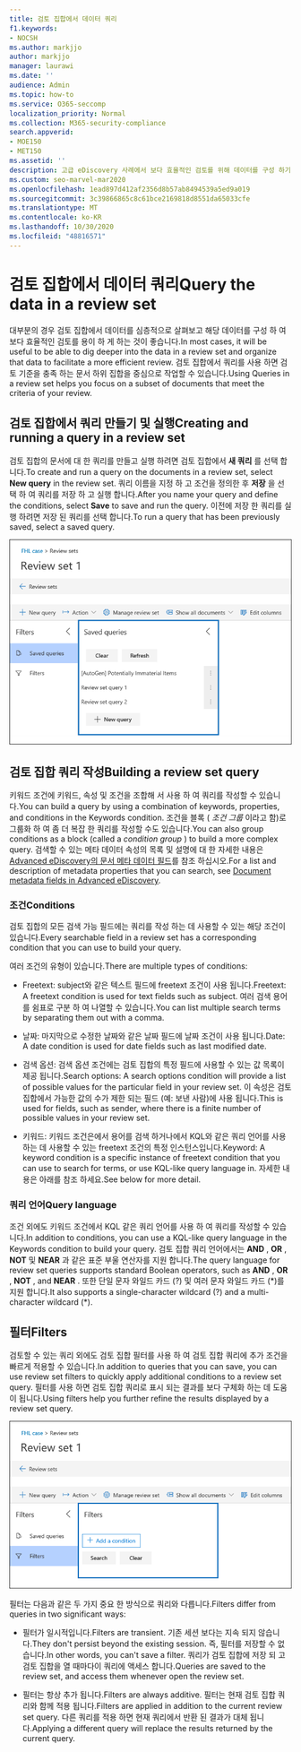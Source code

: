 ```yaml
---
title: 검토 집합에서 데이터 쿼리
f1.keywords:
- NOCSH
ms.author: markjjo
author: markjjo
manager: laurawi
ms.date: ''
audience: Admin
ms.topic: how-to
ms.service: O365-seccomp
localization_priority: Normal
ms.collection: M365-security-compliance
search.appverid:
- MOE150
- MET150
ms.assetid: ''
description: 고급 eDiscovery 사례에서 보다 효율적인 검토를 위해 데이터를 구성 하기 위해 검토 집합에서 쿼리를 만들고 실행 하는 방법에 대해 알아봅니다.
ms.custom: seo-marvel-mar2020
ms.openlocfilehash: 1ead897d412af2356d8b57ab8494539a5ed9a019
ms.sourcegitcommit: 3c39866865c8c61bce2169818d8551da65033cfe
ms.translationtype: MT
ms.contentlocale: ko-KR
ms.lasthandoff: 10/30/2020
ms.locfileid: "48816571"
---
```

# <a name="query-the-data-in-a-review-set"></a><span data-ttu-id="3c7e1-103">검토 집합에서 데이터 쿼리</span><span class="sxs-lookup"><span data-stu-id="3c7e1-103">Query the data in a review set</span></span>

<span data-ttu-id="3c7e1-104">대부분의 경우 검토 집합에서 데이터를 심층적으로 살펴보고 해당 데이터를 구성 하 여 보다 효율적인 검토를 용이 하 게 하는 것이 좋습니다.</span><span class="sxs-lookup"><span data-stu-id="3c7e1-104">In most cases, it will be useful to be able to dig deeper into the data in a review set and organize that data to facilitate a more efficient review.</span></span> <span data-ttu-id="3c7e1-105">검토 집합에서 쿼리를 사용 하면 검토 기준을 충족 하는 문서 하위 집합을 중심으로 작업할 수 있습니다.</span><span class="sxs-lookup"><span data-stu-id="3c7e1-105">Using Queries in a review set helps you focus on a subset of documents that meet the criteria of your review.</span></span>

## <a name="creating-and-running-a-query-in-a-review-set"></a><span data-ttu-id="3c7e1-106">검토 집합에서 쿼리 만들기 및 실행</span><span class="sxs-lookup"><span data-stu-id="3c7e1-106">Creating and running a query in a review set</span></span>

<span data-ttu-id="3c7e1-107">검토 집합의 문서에 대 한 쿼리를 만들고 실행 하려면 검토 집합에서 **새 쿼리** 를 선택 합니다.</span><span class="sxs-lookup"><span data-stu-id="3c7e1-107">To create and run a query on the documents in a review set, select **New query** in the review set.</span></span> <span data-ttu-id="3c7e1-108">쿼리 이름을 지정 하 고 조건을 정의한 후 **저장** 을 선택 하 여 쿼리를 저장 하 고 실행 합니다.</span><span class="sxs-lookup"><span data-stu-id="3c7e1-108">After you name your query and define the conditions, select **Save** to save and run the query.</span></span> <span data-ttu-id="3c7e1-109">이전에 저장 한 쿼리를 실행 하려면 저장 된 쿼리를 선택 합니다.</span><span class="sxs-lookup"><span data-stu-id="3c7e1-109">To run a query that has been previously saved, select a saved query.</span></span>

![집합 쿼리 검토](../media/AeDReviewSetQueries.png)

## <a name="building-a-review-set-query"></a><span data-ttu-id="3c7e1-111">검토 집합 쿼리 작성</span><span class="sxs-lookup"><span data-stu-id="3c7e1-111">Building a review set query</span></span>

<span data-ttu-id="3c7e1-112">키워드 조건에 키워드, 속성 및 조건을 조합해 서 사용 하 여 쿼리를 작성할 수 있습니다.</span><span class="sxs-lookup"><span data-stu-id="3c7e1-112">You can build a query by using a combination of keywords, properties, and conditions in the Keywords condition.</span></span> <span data-ttu-id="3c7e1-113">조건을 블록 ( *조건 그룹* 이라고 함)로 그룹화 하 여 좀 더 복잡 한 쿼리를 작성할 수도 있습니다.</span><span class="sxs-lookup"><span data-stu-id="3c7e1-113">You can also group conditions as a block (called a *condition group* ) to build a more complex query.</span></span> <span data-ttu-id="3c7e1-114">검색할 수 있는 메타 데이터 속성의 목록 및 설명에 대 한 자세한 내용은 [Advanced eDiscovery의 문서 메타 데이터 필드](document-metadata-fields-in-Advanced-eDiscovery.md)를 참조 하십시오.</span><span class="sxs-lookup"><span data-stu-id="3c7e1-114">For a list and description of metadata properties that you can search, see [Document metadata fields in Advanced eDiscovery](document-metadata-fields-in-Advanced-eDiscovery.md).</span></span>

### <a name="conditions"></a><span data-ttu-id="3c7e1-115">조건</span><span class="sxs-lookup"><span data-stu-id="3c7e1-115">Conditions</span></span>

<span data-ttu-id="3c7e1-116">검토 집합의 모든 검색 가능 필드에는 쿼리를 작성 하는 데 사용할 수 있는 해당 조건이 있습니다.</span><span class="sxs-lookup"><span data-stu-id="3c7e1-116">Every searchable field in a review set has a corresponding condition that you can use to build your query.</span></span>

<span data-ttu-id="3c7e1-117">여러 조건의 유형이 있습니다.</span><span class="sxs-lookup"><span data-stu-id="3c7e1-117">There are multiple types of conditions:</span></span>

- <span data-ttu-id="3c7e1-118">Freetext: subject와 같은 텍스트 필드에 freetext 조건이 사용 됩니다.</span><span class="sxs-lookup"><span data-stu-id="3c7e1-118">Freetext: A freetext condition is used for text fields such as subject.</span></span> <span data-ttu-id="3c7e1-119">여러 검색 용어를 쉼표로 구분 하 여 나열할 수 있습니다.</span><span class="sxs-lookup"><span data-stu-id="3c7e1-119">You can list multiple search terms by separating them out with a comma.</span></span>

- <span data-ttu-id="3c7e1-120">날짜: 마지막으로 수정한 날짜와 같은 날짜 필드에 날짜 조건이 사용 됩니다.</span><span class="sxs-lookup"><span data-stu-id="3c7e1-120">Date: A date condition is used for date fields such as last modified date.</span></span>

- <span data-ttu-id="3c7e1-121">검색 옵션: 검색 옵션 조건에는 검토 집합의 특정 필드에 사용할 수 있는 값 목록이 제공 됩니다.</span><span class="sxs-lookup"><span data-stu-id="3c7e1-121">Search options: A search options condition will provide a list of possible values for the particular field in your review set.</span></span> <span data-ttu-id="3c7e1-122">이 속성은 검토 집합에서 가능한 값의 수가 제한 되는 필드 (예: 보낸 사람)에 사용 됩니다.</span><span class="sxs-lookup"><span data-stu-id="3c7e1-122">This is used for fields, such as sender, where there is a finite number of possible values in your review set.</span></span>

- <span data-ttu-id="3c7e1-123">키워드: 키워드 조건은에서 용어를 검색 하거나에서 KQL와 같은 쿼리 언어를 사용 하는 데 사용할 수 있는 freetext 조건의 특정 인스턴스입니다.</span><span class="sxs-lookup"><span data-stu-id="3c7e1-123">Keyword: A keyword condition is a specific instance of freetext condition that you can use to search for terms, or use KQL-like query language in.</span></span> <span data-ttu-id="3c7e1-124">자세한 내용은 아래를 참조 하세요.</span><span class="sxs-lookup"><span data-stu-id="3c7e1-124">See below for more detail.</span></span>

### <a name="query-language"></a><span data-ttu-id="3c7e1-125">쿼리 언어</span><span class="sxs-lookup"><span data-stu-id="3c7e1-125">Query language</span></span>

<span data-ttu-id="3c7e1-126">조건 외에도 키워드 조건에서 KQL 같은 쿼리 언어를 사용 하 여 쿼리를 작성할 수 있습니다.</span><span class="sxs-lookup"><span data-stu-id="3c7e1-126">In addition to conditions, you can use a KQL-like query language in the Keywords condition to build your query.</span></span> <span data-ttu-id="3c7e1-127">검토 집합 쿼리 언어에서는 **AND** , **OR** , **NOT** 및 **NEAR** 과 같은 표준 부울 연산자를 지원 합니다.</span><span class="sxs-lookup"><span data-stu-id="3c7e1-127">The query language for review set queries supports standard Boolean operators, such as **AND** , **OR** , **NOT** , and **NEAR** .</span></span> <span data-ttu-id="3c7e1-128">또한 단일 문자 와일드 카드 (?) 및 여러 문자 와일드 카드 (\*)를 지원 합니다.</span><span class="sxs-lookup"><span data-stu-id="3c7e1-128">It also supports a single-character wildcard (?) and a multi-character wildcard (\*).</span></span>

## <a name="filters"></a><span data-ttu-id="3c7e1-129">필터</span><span class="sxs-lookup"><span data-stu-id="3c7e1-129">Filters</span></span>

<span data-ttu-id="3c7e1-130">검토할 수 있는 쿼리 외에도 검토 집합 필터를 사용 하 여 검토 집합 쿼리에 추가 조건을 빠르게 적용할 수 있습니다.</span><span class="sxs-lookup"><span data-stu-id="3c7e1-130">In addition to queries that you can save, you can use review set filters to quickly apply additional conditions to a review set query.</span></span> <span data-ttu-id="3c7e1-131">필터를 사용 하면 검토 집합 쿼리로 표시 되는 결과를 보다 구체화 하는 데 도움이 됩니다.</span><span class="sxs-lookup"><span data-stu-id="3c7e1-131">Using filters help you further refine the results displayed by a review set query.</span></span>

![집합 필터 검토](../media/AeDReviewSetFilters.png)

<span data-ttu-id="3c7e1-133">필터는 다음과 같은 두 가지 중요 한 방식으로 쿼리와 다릅니다.</span><span class="sxs-lookup"><span data-stu-id="3c7e1-133">Filters differ from queries in two significant ways:</span></span>

- <span data-ttu-id="3c7e1-134">필터가 일시적입니다.</span><span class="sxs-lookup"><span data-stu-id="3c7e1-134">Filters are transient.</span></span> <span data-ttu-id="3c7e1-135">기존 세션 보다는 지속 되지 않습니다.</span><span class="sxs-lookup"><span data-stu-id="3c7e1-135">They don't persist beyond the existing session.</span></span> <span data-ttu-id="3c7e1-136">즉, 필터를 저장할 수 없습니다.</span><span class="sxs-lookup"><span data-stu-id="3c7e1-136">In other words, you can't save a filter.</span></span> <span data-ttu-id="3c7e1-137">쿼리가 검토 집합에 저장 되 고 검토 집합을 열 때마다이 쿼리에 액세스 합니다.</span><span class="sxs-lookup"><span data-stu-id="3c7e1-137">Queries are saved to the review set, and access them whenever open the review set.</span></span>

- <span data-ttu-id="3c7e1-138">필터는 항상 추가 됩니다.</span><span class="sxs-lookup"><span data-stu-id="3c7e1-138">Filters are always additive.</span></span> <span data-ttu-id="3c7e1-139">필터는 현재 검토 집합 쿼리와 함께 적용 됩니다.</span><span class="sxs-lookup"><span data-stu-id="3c7e1-139">Filters are applied in addition to the current review set query.</span></span> <span data-ttu-id="3c7e1-140">다른 쿼리를 적용 하면 현재 쿼리에서 반환 된 결과가 대체 됩니다.</span><span class="sxs-lookup"><span data-stu-id="3c7e1-140">Applying a different query will replace the results returned by the current query.</span></span>
